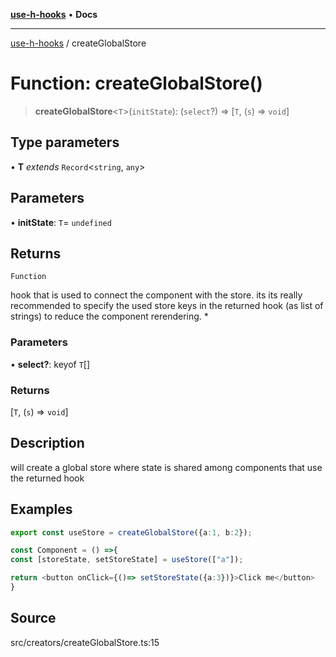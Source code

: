 [**use-h-hooks**](../README.md) • **Docs**

***

[use-h-hooks](../globals.md) / createGlobalStore

# Function: createGlobalStore()

> **createGlobalStore**\<`T`\>(`initState`): (`select`?) => [`T`, (`s`) => `void`]

## Type parameters

• **T** *extends* `Record`\<`string`, `any`\>

## Parameters

• **initState**: `T`= `undefined`

## Returns

`Function`

hook that is used to connect the component with the store.
its its really recommended to specify the used store keys in the returned hook (as list of strings) to reduce the component rerendering.
 *

### Parameters

• **select?**: keyof `T`[]

### Returns

[`T`, (`s`) => `void`]

## Description

will create a global store where state is shared among components that use the returned hook

## Examples

```ts
export const useStore = createGlobalStore({a:1, b:2});
```

```ts
const Component = () =>{
const [storeState, setStoreState] = useStore(["a"]);

return <button onClick={()=> setStoreState({a:3})}>Click me</button>
}
```

## Source

src/creators/createGlobalStore.ts:15
